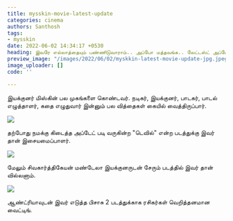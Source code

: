 ```yaml
---
title: mysskin-movie-latest-update
categories: cinema
authors: Santhosh
tags:
- mysskin
date: 2022-06-02 14:34:17 +0530
heading: இவரே எல்லாத்தையும் பண்ணிடுவாராம்.. அப்போ மத்தவங்க.. லேட்டஸ்ட் அப்டேட் வைரல்..!
preview_image: "/images/2022/06/02/myskkin-latest-movie-update-jpg.jpeg"
image_uploader: []
code: ''

---
```

இயக்குனர் மிஸ்கின் பல முகங்களை கொண்டவர். நடிகர், இயக்குனர், பாடகர், பாடல் எழுத்தாளர், கதை எழுதுவார் இன்னும் பல வித்தைகள் கையில் வைத்திருப்பார்.

![](/images/2022/06/02/mysskin-1-jpg.jpeg)

தற்போது நமக்கு கிடைத்த அப்டேட் படி வருகின்ற "டெவில்" என்ற படத்துக்கு இவர் தான் இசையமைப்பாளர்.

![](/images/2022/06/02/mysskin-3-jpg.jpeg)

மேலும் சிவகார்த்திகேயன் மண்டேலா இயக்குனருடன் சேரும் படத்தில் இவர் தான் வில்லனாம்.

![](/images/2022/06/02/mysskin-2-jpg.jpeg)

ஆண்ட்ரியாவுடன் இவர் எடுத்த பிசாசு 2 படத்துக்காக ரசிகர்கள் வெறித்தனமான வைட்டிங்.
